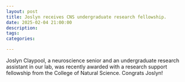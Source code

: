```yaml
---
layout: post
title: Joslyn receives CNS undergraduate research fellowship.
date: 2025-02-04 21:00:00
description:
tags: 
categories:

---
```

Joslyn Claypool, a neuroscience senior and an undergraduate research assistant in our lab, was recently awarded with a research support fellowship from the College of Natural Science. Congrats Joslyn!